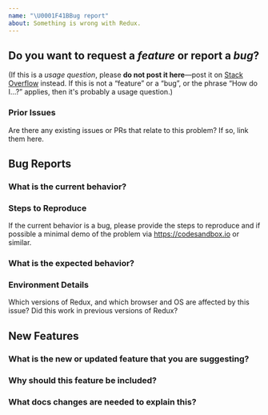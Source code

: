 ```yaml
---
name: "\U0001F41BBug report"
about: Something is wrong with Redux.
---
```


## Do you want to request a _feature_ or report a _bug_?

(If this is a _usage question_, please **do not post it here**—post it on [Stack Overflow](http://stackoverflow.com/questions/tagged/redux) instead. If this is not a “feature” or a “bug”, or the phrase “How do I...?” applies, then it's probably a usage question.)

### Prior Issues

Are there any existing issues or PRs that relate to this problem? If so, link them here.

## Bug Reports

### What is the current behavior?

### Steps to Reproduce

If the current behavior is a bug, please provide the steps to reproduce and if possible a minimal demo of the problem via https://codesandbox.io or similar.

### What is the expected behavior?

### Environment Details

Which versions of Redux, and which browser and OS are affected by this issue? Did this work in previous versions of Redux?

## New Features

### What is the new or updated feature that you are suggesting?

### Why should this feature be included?

### What docs changes are needed to explain this?
